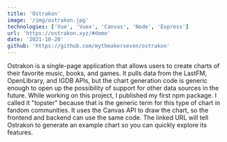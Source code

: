 ```yaml
---
title: 'Ostrakon'
image: '/img/ostrakon.jpg'
technologies: ['Vue', 'Vuex', 'Canvas', 'Node', 'Express']
url: 'https://ostrakon.xyz/#demo'
date: '2021-10-20'
github: 'https://github.com/mythmakerseven/ostrakon'
---
```


Ostrakon is a single-page application that allows users to create charts of their favorite music, books, and games. It pulls data from the LastFM, OpenLibrary, and IGDB APIs, but the chart generation code is generic enough to open up the possibility of support for other data sources in the future. While working on this project, I published my first npm package. I called it "topster" because that is the generic term for this type of chart in fandom communities. It uses the Canvas API to draw the chart, so the frontend and backend can use the same code. The linked URL will tell Ostrakon to generate an example chart so you can quickly explore its features.
